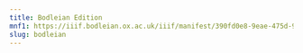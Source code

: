 ```yaml
---
title: Bodleian Edition
mnf1: https://iiif.bodleian.ox.ac.uk/iiif/manifest/390fd0e8-9eae-475d-9564-ed916ab9035c.json
slug: bodleian
---
```

